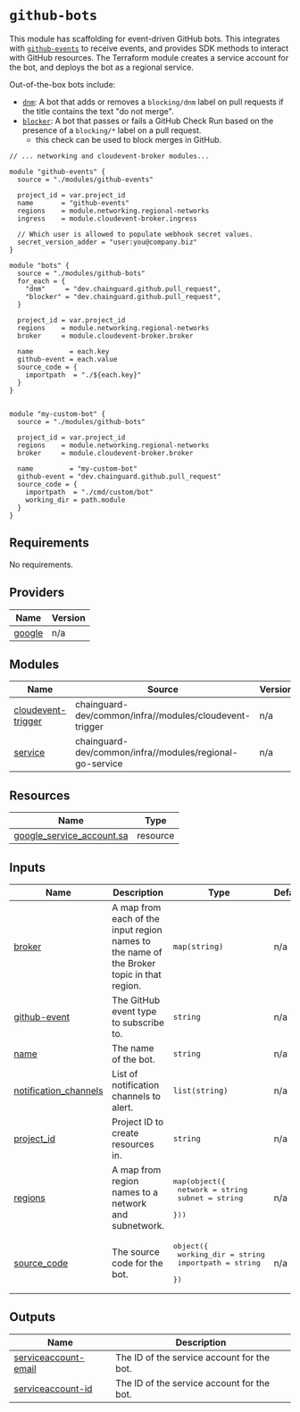 # `github-bots`

This module has scaffolding for event-driven GitHub bots. This integrates with [`github-events`](../github-events/) to receive events, and provides SDK methods to interact with GitHub resources. The Terraform module creates a service account for the bot, and deploys the bot as a regional service.

Out-of-the-box bots include:

- [`dnm`](./dnm/): A bot that adds or removes a `blocking/dnm` label on pull requests if the title contains the text "do not merge".
- [`blocker`](./blocker/): A bot that passes or fails a GitHub Check Run based on the presence of a `blocking/*` label on a pull request.
  - this check can be used to block merges in GitHub.

```hcl
// ... networking and cloudevent-broker modules...

module "github-events" {
  source = "./modules/github-events"

  project_id = var.project_id
  name       = "github-events"
  regions    = module.networking.regional-networks
  ingress    = module.cloudevent-broker.ingress

  // Which user is allowed to populate webhook secret values.
  secret_version_adder = "user:you@company.biz"
}

module "bots" {
  source = "./modules/github-bots"
  for_each = {
    "dnm"     = "dev.chainguard.github.pull_request",
    "blocker" = "dev.chainguard.github.pull_request",
  }

  project_id = var.project_id
  regions    = module.networking.regional-networks
  broker     = module.cloudevent-broker.broker

  name         = each.key
  github-event = each.value
  source_code = {
    importpath  = "./${each.key}"
  }
}


module "my-custom-bot" {
  source = "./modules/github-bots"

  project_id = var.project_id
  regions    = module.networking.regional-networks
  broker     = module.cloudevent-broker.broker

  name         = "my-custom-bot"
  github-event = "dev.chainguard.github.pull_request"
  source_code = {
    importpath  = "./cmd/custom/bot"
    working_dir = path.module
  }
}
```

<!-- BEGIN_TF_DOCS -->
## Requirements

No requirements.

## Providers

| Name | Version |
|------|---------|
| <a name="provider_google"></a> [google](#provider\_google) | n/a |

## Modules

| Name | Source | Version |
|------|--------|---------|
| <a name="module_cloudevent-trigger"></a> [cloudevent-trigger](#module\_cloudevent-trigger) | chainguard-dev/common/infra//modules/cloudevent-trigger | n/a |
| <a name="module_service"></a> [service](#module\_service) | chainguard-dev/common/infra//modules/regional-go-service | n/a |

## Resources

| Name | Type |
|------|------|
| [google_service_account.sa](https://registry.terraform.io/providers/hashicorp/google/latest/docs/resources/service_account) | resource |

## Inputs

| Name | Description | Type | Default | Required |
|------|-------------|------|---------|:--------:|
| <a name="input_broker"></a> [broker](#input\_broker) | A map from each of the input region names to the name of the Broker topic in that region. | `map(string)` | n/a | yes |
| <a name="input_github-event"></a> [github-event](#input\_github-event) | The GitHub event type to subscribe to. | `string` | n/a | yes |
| <a name="input_name"></a> [name](#input\_name) | The name of the bot. | `string` | n/a | yes |
| <a name="input_notification_channels"></a> [notification\_channels](#input\_notification\_channels) | List of notification channels to alert. | `list(string)` | n/a | yes |
| <a name="input_project_id"></a> [project\_id](#input\_project\_id) | Project ID to create resources in. | `string` | n/a | yes |
| <a name="input_regions"></a> [regions](#input\_regions) | A map from region names to a network and subnetwork. | <pre>map(object({<br>    network = string<br>    subnet  = string<br>  }))</pre> | n/a | yes |
| <a name="input_source_code"></a> [source\_code](#input\_source\_code) | The source code for the bot. | <pre>object({<br>    working_dir = string<br>    importpath  = string<br>  })</pre> | n/a | yes |

## Outputs

| Name | Description |
|------|-------------|
| <a name="output_serviceaccount-email"></a> [serviceaccount-email](#output\_serviceaccount-email) | The ID of the service account for the bot. |
| <a name="output_serviceaccount-id"></a> [serviceaccount-id](#output\_serviceaccount-id) | The ID of the service account for the bot. |
<!-- END_TF_DOCS -->
